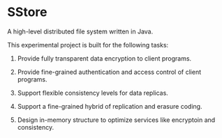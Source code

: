 # SStore

A high-level distributed file system written in Java.

This experimental project is built for the following tasks:

1. Provide fully transparent data encryption to client programs.

2. Provide fine-grained authentication and access control of client programs.

3. Support flexible consistency levels for data replicas.

4. Support a fine-grained hybrid of replication and erasure coding.

5. Design in-memory structure to optimize services like encryptoin and consistency.
